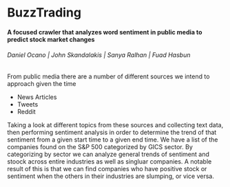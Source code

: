 # BuzzTrading
#### A focused crawler that analyzes word sentiment in public media to predict stock market changes
###### Daniel Ocano | John Skandalakis | Sanya Ralhan | Fuad Hasbun

From public media there are a number of different sources we intend to approach given the time
* News Articles
* Tweets
* Reddit  

Taking a look at different topics from these sources and collecting text data, then performing sentiment analysis in order to determine the trend of that sentiment from a given start time to a given end time.
We have a list of the companies found on the S&P 500 categorized by GICS sector. By categorizing by sector we can analyze general trends of sentiment and stoock across entire industries as well as singluar companies. A notable result of this is that we can find companies who have positive stock or sentiment when the others in their industries are slumping, or vice versa.
